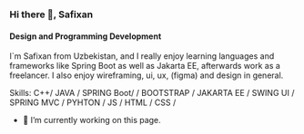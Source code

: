 ### Hi there 👋, Safixan
#### Design and Programming Development
I`m Safixan from Uzbekistan, and I really enjoy learning languages and frameworks like Spring Boot as well as Jakarta EE, afterwards work as a freelancer. I also enjoy wireframing, ui, ux, (figma) and design in general.

Skills: C++/ JAVA / SPRING Boot/ / BOOTSTRAP / JAKARTA EE / SWING UI / SPRING MVC / PYHTON / JS / HTML / CSS / 

- 🔭 I’m currently working on this page. 




